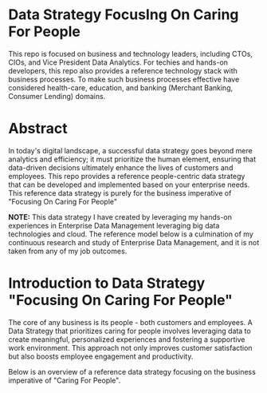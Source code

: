 # Data Strategy FocusIng On Caring For People

This repo is focused on business and technology leaders, including CTOs, CIOs, and Vice President Data Analytics. For techies and hands-on developers, this repo also provides a reference technology stack with business processes. To make such business processes effective have considered health-care, education, and banking (Merchant Banking, Consumer Lending) domains.

# Abstract
In today's digital landscape, a successful data strategy goes beyond mere analytics and efficiency; it must prioritize the human element, ensuring that data-driven decisions ultimately enhance the lives of customers and employees. This repo provides a reference people-centric data strategy that can be developed and implemented based on your enterprise needs. This reference data strategy is purely for the business imperative of "Focusing On Caring For People"

**NOTE:**
This data strategy I have created by leveraging my hands-on experiences  in Enterprise Data Management leveraging big data technologies and cloud. The reference model below is a culmination of my continuous research and study of Enterprise Data Management, and it is not taken from any of my job outcomes.

# Introduction to Data Strategy "Focusing On Caring For People"
The core of any business is its people - both customers and employees. A Data Strategy that prioritizes caring for people involves leveraging data to create meaningful, personalized experiences and fostering a supportive work environment. This approach not only improves customer satisfaction but also boosts employee engagement and productivity.

Below is an overview of a reference data strategy focusing on the business imperative of "Caring For People".

